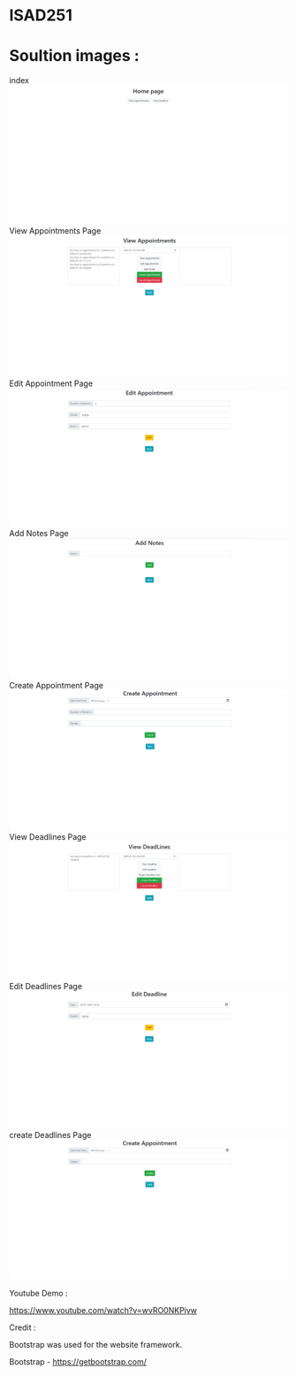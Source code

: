 # ISAD251
<h1>Soultion images : </h1>

index
![index](/images/index.png)
View Appointments Page
![viewAppointments](/images/viewAppointments.png)
Edit Appointment Page
![editAppointments](/images/editAppointment.png)
Add Notes Page
![addNotes](/images/addNotes.png)
Create Appointment Page
![createAppointments](/images/createAppointment.png)
View Deadlines Page
![viewDeadlines](/images/viewDeadlines.png)
Edit Deadlines Page
![editDeadlines](/images/editDeadline.png)
create Deadlines Page
![createDeadlines](/images/createDeadline.png)


Youtube Demo :

https://www.youtube.com/watch?v=wvRO0NKPjvw

Credit :

Bootstrap was used for the website framework.

Bootstrap - https://getbootstrap.com/
